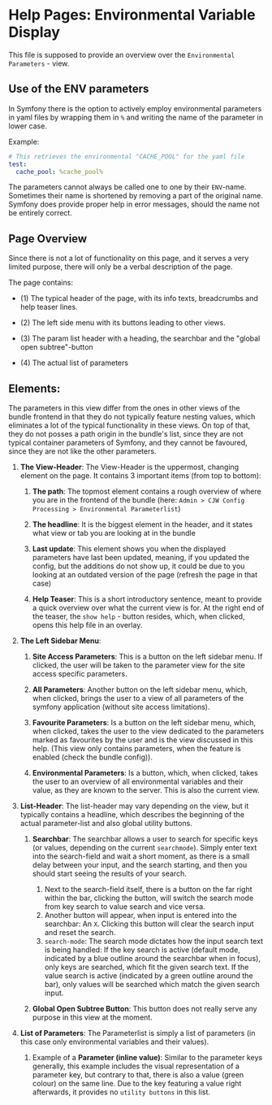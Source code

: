 # Help Pages: Environmental Variable Display

This file is supposed to provide an overview over the
`Environmental Parameters` - view.

## Use of the ENV parameters

In Symfony there is the option to actively employ environmental parameters in yaml
files by wrapping them in `%` and writing the name of the parameter in lower case.

Example:

```yaml
# This retrieves the environmental "CACHE_POOL" for the yaml file
test:
  cache_pool: %cache_pool%
```

The parameters cannot always be called one to one by their `ENV`-name. Sometimes their
name is shortened by removing a part of the original name. Symfony does provide proper help
in error messages, should the name not be entirely correct.

## Page Overview

Since there is not a lot of functionality on this page, and it serves a very limited purpose,
there will only be a verbal description of the page.

The page contains:
* (1) The typical header of the page, with its info texts, breadcrumbs and
  help teaser lines.

* (2) The left side menu with its buttons leading to other views.

* (3) The param list header with a heading, the searchbar and the "global open subtree"-button

* (4) The actual list of parameters

## Elements:

The parameters in this view differ from the ones in other views of the bundle frontend
in that they do not typically feature nesting values, which eliminates a lot of the typical
functionality in these views. On top of that, they do not posses a path origin in the bundle's
list, since they are not typical container parameters of Symfony, and they cannot be favoured,
since they are not like the other parameters.

1. **The View-Header**:
   The View-Header is the uppermost, changing element on the page. It contains 3
   important items (from top to bottom):
   <br/>
    1. **The path**: The topmost element contains a rough overview of where you are
       in the frontend of the bundle (here: `Admin > CJW Config Processing > Environmental Parameterlist`)

    2. **The headline**: It is the biggest element in the header, and it states what view
       or tab you are looking at in the bundle

    3. **Last update**: This element shows you when the displayed parameters have last been updated,
       meaning, if you updated the config, but the additions do not show up, it could be
       due to you looking at an outdated version of the page (refresh the page in that case)

    4. **Help Teaser**:
       This is a short introductory sentence, meant to provide a quick overview over what
       the current view is for. At the right end of the teaser, the `show help` - button
       resides, which, when clicked, opens this help file in an overlay.

2. **The Left Sidebar Menu**:
    1. **Site Access Parameters**:
       This is a button on the left sidebar menu. If clicked, the user will be taken to the
       parameter view for the site access specific parameters.

    2. **All Parameters**:
       Another button on the left sidebar menu, which, when clicked, brings the user to a view
       of all parameters of the symfony application (without site access limitations).

    3. **Favourite Parameters**:
       Is a button on the left sidebar menu, which, when clicked, takes the user to the
       view dedicated to the parameters marked as favourites by the user and is the view discussed in
       this help. (This view only contains parameters, when the feature is enabled (check the bundle config)).

    4. **Environmental Parameters**:
       Is a button, which, when clicked, takes the user to an overview of all environmental variables
       and their value, as they are known to the server. This is also the current view.

3. **List-Header**:
   The list-header may vary depending on the view, but it typically contains a headline,
   which describes the beginning of the actual parameter-list and also global utility buttons.

    1. **Searchbar**:
       The searchbar allows a user to search for specific keys (or values, depending on the current
       `searchmode`). Simply enter text into the search-field and wait a short moment, as
       there is a small delay between your input, and the search starting, and then you
       should start seeing the results of your search.

        1. Next to the search-field itself, there is a button on the far right within the bar,
           clicking the button, will switch the search mode from key search to value search and vice
           versa.
        2. Another button will appear, when input is entered into the searchbar: An `X`. Clicking
           this button will clear the search input and reset the search.
        3. `search-mode`: The search mode dictates how the input search text is being handled:
           If the key search is active (default mode, indicated by a blue outline around the searchbar when in focus),
           only keys are searched, which fit the given search text. If the value search is active
           (indicated by a green outline around the bar), only values will be searched which match the
           given search input.

    2. **Global Open Subtree Button**:
       This button does not really serve any purpose in this view at the moment.

4. **List of Parameters**:
   The Parameterlist is simply a list of parameters (in this case only environmental variables and their values).

    1. Example of a **Parameter (inline value)**:
       Similar to the parameter keys generally, this example includes the visual representation of a parameter key, but
       contrary to that, there is also a value (green colour) on the same line. Due to the key
       featuring a value right afterwards, it provides no `utility buttons` in this list.
